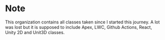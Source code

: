 # Note

This organization contains all classes taken since I started this journey.
A lot was lost but it is supposed to include Apex, LWC, Github Actions, React, Unity 2D and Unit3D classes.
